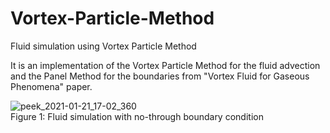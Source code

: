 # Vortex-Particle-Method
Fluid simulation using Vortex Particle Method 

It is an implementation of the Vortex Particle Method for the fluid advection and the Panel Method for the boundaries from "Vortex Fluid for Gaseous Phenomena" paper.

![peek_2021-01-21_17-02_360](https://user-images.githubusercontent.com/29534328/105546766-c9e0c700-5ccb-11eb-8d7a-de7da981d884.gif)
\
Figure 1: Fluid simulation with no-through boundary condition

